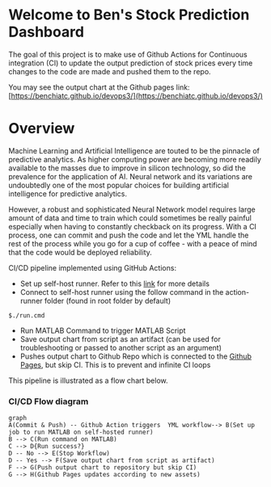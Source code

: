 # Welcome to Ben's Stock Prediction Dashboard

The goal of this project is to make use of Github Actions for Continuous integration (CI) to update the output prediction of stock prices every time changes to the code are made and pushed them to the repo. 

You may see the output chart at the Github pages link: [https://benchiatc.github.io/devops3/](https://benchiatc.github.io/devops3/)

# Overview
Machine Learning and Artificial Intelligence are touted to be the pinnacle of predictive analytics. As higher computing power are becoming more readily available to the masses due to improve in silicon technology, so did the prevalence for the application of AI. Neural network and its variations are undoubtedly one of the most popular choices for building artificial intelligence for predictive analytics.

However, a robust and sophisticated Neural Network model requires large amount of data and time to train which could sometimes be really painful especially when having to constantly checkback on its progress. With a CI process, one can commit and push the code and let the YML handle the rest of the process while you go for a cup of coffee - with a peace of mind that the code would be deployed reliability. 

CI/CD pipeline implemented using GitHub Actions:
- Set up self-host runner. Refer to this [link](https://docs.github.com/en/actions/hosting-your-own-runners/adding-self-hosted-runners) for more details  
-   Connect to self-host runner using  the follow command in the action-runner folder (found in root folder by default)
```
$./run.cmd
```

-   Run MATLAB Command to trigger MATLAB Script
-   Save output chart from script as an artifact (can be used for troubleshooting or passed to another script as an argument)
- Pushes output chart to Github Repo which is connected to the [Github Pages](https://benchiatc.github.io/devops3/), but skip CI. This is to prevent and infinite CI loops

This pipeline is illustrated as a flow chart below.  

### CI/CD Flow diagram
```mermaid
graph 
A(Commit & Push) -- Github Action triggers  YML workflow--> B(Set up job to run MATLAB on self-hosted runner)
B --> C(Run command on MATLAB)
C --> D{Run success?} 
D -- No --> E(Stop Workflow)
D -- Yes --> F(Save output chart from script as artifact)
F --> G(Push output chart to repository but skip CI)
G --> H(Github Pages updates according to new assets)
```